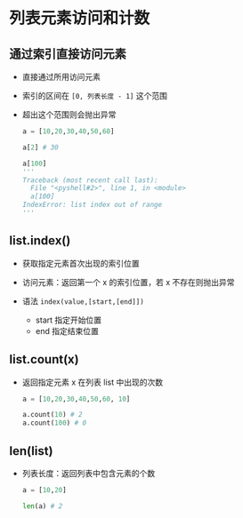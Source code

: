 # 列表元素访问和计数

## 通过索引直接访问元素

+ 直接通过所用访问元素
+ 索引的区间在 `[0, 列表长度 - 1]` 这个范围
+ 超出这个范围则会抛出异常

  ```py
  a = [10,20,30,40,50,60]

  a[2] # 30

  a[100]
  '''
  Traceback (most recent call last):
    File "<pyshell#2>", line 1, in <module>
    a[100]
  IndexError: list index out of range
  '''
  ```

## list.index()

+ 获取指定元素首次出现的索引位置
+ 访问元素：返回第一个 x 的索引位置，若 x 不存在则抛出异常

+ 语法  `index(value,[start,[end]])`

  + start 指定开始位置
  + end 指定结束位置

## list.count(x)

+ 返回指定元素 x 在列表 list 中出现的次数

  ```py
  a = [10,20,30,40,50,60, 10]

  a.count(10) # 2
  a.count(100) # 0
  ```

## len(list)

+ 列表长度：返回列表中包含元素的个数

  ```py
  a = [10,20]

  len(a) # 2
  ```
